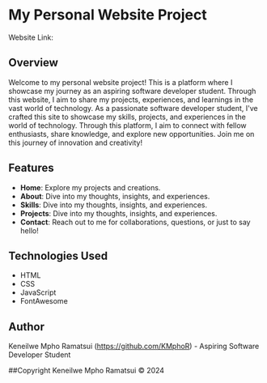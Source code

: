 # My Personal Website Project

Website Link: 

## Overview
Welcome to my personal website project! This is a platform where I showcase my journey as an aspiring software developer student. Through this website, I aim to share my projects, experiences, and learnings in the vast world of technology. As a passionate software developer student, I've crafted this site to showcase my skills, projects, and experiences in the world of technology. Through this platform, I aim to connect with fellow enthusiasts, share knowledge, and explore new opportunities. Join me on this journey of innovation and creativity!

## Features
- **Home**: Explore my projects and creations.
- **About**: Dive into my thoughts, insights, and experiences.
- **Skills**: Dive into my thoughts, insights, and experiences.
- **Projects**: Dive into my thoughts, insights, and experiences.
- **Contact**: Reach out to me for collaborations, questions, or just to say hello!

## Technologies Used
- HTML
- CSS
- JavaScript
- FontAwesome

## Author
 Keneilwe Mpho Ramatsui (https://github.com/KMphoR) - Aspiring Software Developer Student

##Copyright
Keneilwe Mpho Ramatsui © 2024
